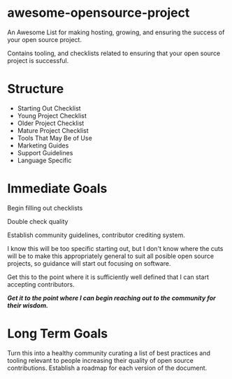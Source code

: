 # awesome-opensource-project
An Awesome List for making hosting, growing, and ensuring the success of your open source project.

Contains tooling, and checklists related to ensuring that your open source project is successful.

# Structure

* Starting Out Checklist
* Young Project Checklist
* Older Project Checklist
* Mature Project Checklist
* Tools That May Be of Use
* Marketing Guides
* Support Guidelines
* Language Specific

# Immediate Goals
Begin filling out checklists

Double check quality

Establish community guidelines, contributor crediting system.

I know this will be too specific starting out, but I don't know where the cuts will be to make this appropriately general to suit all posible open source projects, so guidance will start out focusing on software.

Get this to the point where it is sufficiently well defined that I can start accepting contributors.


***Get it to the point where I can begin reaching out to the community for their wisdom.***

# Long Term Goals
Turn this into a healthy community curating a list of best practices and tooling relevant to people increasing their quality of open source contributions.
Establish a roadmap for each version of the document.
